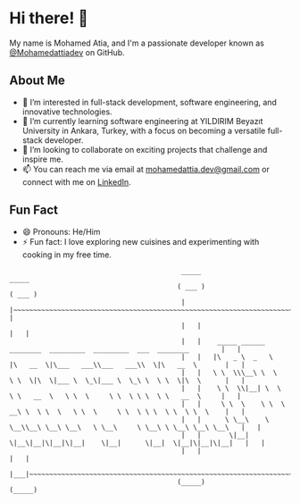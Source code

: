 
# Hi there! 👋

My name is Mohamed Atia, and I'm a passionate developer known as [@Mohamedattiadev](https://github.com/Mohamedattiadev) on GitHub.

## About Me
- 👀 I’m interested in full-stack development, software engineering, and innovative technologies.
- 🌱 I’m currently learning software engineering at YILDIRIM Beyazıt University in Ankara, Turkey, with a focus on becoming a versatile full-stack developer.
- 💞️ I’m looking to collaborate on exciting projects that challenge and inspire me.
- 📫 You can reach me via email at [mohamedattia.dev@gmail.com](mailto:mohamedattia.dev@gmail.com) or connect with me on [LinkedIn](https://www.linkedin.com/in/mohamed-attia-437633312).

## Fun Fact
- 😄 Pronouns: He/Him
- ⚡ Fun fact: I love exploring new cuisines and experimenting with cooking in my free time.

<!-- Feel free to reach out and collaborate on interesting projects! -->
  
  
                                               _____                                                                            _____ 
                                              ( ___ )                                                                          ( ___ )
                                               |   |~~~~~~~~~~~~~~~~~~~~~~~~~~~~~~~~~~~~~~~~~~~~~~~~~~~~~~~~~~~~~~~~~~~~~~~~~~~~|   | 
                                               |   |                                                                            |   | 
                                               |   |    _____ ______       ________  _________  _________  ___  ________        |   | 
                                               |   |   |\   _ \  _   \    |\   __  \|\___   ___\\___   ___\\  \|\   __  \       |   | 
                                               |   |   \ \  \\\__\ \  \   \ \  \|\  \|___ \  \_\|___ \  \_\ \  \ \  \|\  \      |   | 
                                               |   |    \ \  \\|__| \  \   \ \   __  \   \ \  \     \ \  \ \ \  \ \   __  \     |   | 
                                               |   |     \ \  \    \ \  \ __\ \  \ \  \   \ \  \     \ \  \ \ \  \ \  \ \  \    |   | 
                                               |   |      \ \__\    \ \__\\__\ \__\ \__\   \ \__\     \ \__\ \ \__\ \__\ \__\   |   | 
                                               |   |       \|__|     \|__\|__|\|__|\|__|    \|__|      \|__|  \|__|\|__|\|__|   |   | 
                                               |   |                                                                            |   | 
                                               |___|~~~~~~~~~~~~~~~~~~~~~~~~~~~~~~~~~~~~~~~~~~~~~~~~~~~~~~~~~~~~~~~~~~~~~~~~~~~~|___| 
                                              (_____)                                                                          (_____)
